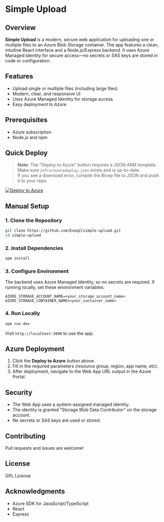 # Simple Upload

## Overview
**Simple Upload** is a modern, secure web application for uploading one or multiple files to an Azure Blob Storage container. The app features a clean, intuitive React interface and a Node.js/Express backend. It uses Azure Managed Identity for secure access—no secrets or SAS keys are stored in code or configuration.

## Features
- Upload single or multiple files (including large files)
- Modern, clear, and responsive UI
- Uses Azure Managed Identity for storage access
- Easy deployment to Azure

## Prerequisites
- Azure subscription
- Node.js and npm

## Quick Deploy

> **Note:** The "Deploy to Azure" button requires a JSON ARM template.  
> Make sure `infra/azuredeploy.json` exists and is up-to-date.  
> If you see a download error, compile the Bicep file to JSON and push it to your repo.

[![Deploy to Azure](https://aka.ms/deploytoazurebutton)](https://portal.azure.com/#create/Microsoft.Template/uri/https%3A%2F%2Fraw.githubusercontent.com/ExeqZ/simple-upload/main/infra/azuredeploy.json)

## Manual Setup

### 1. Clone the Repository
```bash
git clone https://github.com/ExeqZ/simple-upload.git
cd simple-upload
```

### 2. Install Dependencies
```bash
npm install
```

### 3. Configure Environment
The backend uses Azure Managed Identity, so no secrets are required. If running locally, set these environment variables:

```
AZURE_STORAGE_ACCOUNT_NAME=<your_storage_account_name>
AZURE_STORAGE_CONTAINER_NAME=<your_container_name>
```

### 4. Run Locally
```bash
npm run dev
```
Visit `http://localhost:3000` to use the app.

## Azure Deployment

1. Click the **Deploy to Azure** button above.
2. Fill in the required parameters (resource group, region, app name, etc).
3. After deployment, navigate to the Web App URL output in the Azure Portal.

## Security

- The Web App uses a system-assigned managed identity.
- The identity is granted "Storage Blob Data Contributor" on the storage account.
- No secrets or SAS keys are used or stored.

## Contributing

Pull requests and issues are welcome!

## License

GPL License

## Acknowledgments

- Azure SDK for JavaScript/TypeScript
- React
- Express